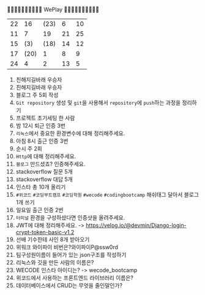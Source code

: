 👏🏻👏🏻👏🏻👏🏻👏🏻 WePlay 👏🏻👏🏻👏🏻👏🏻👏🏻

<table>
<tbody>
<tr>
    <td>22</td>
    <td>16</td>
    <td>(23)</td>
    <td>6</td>
    <td>10</td>
</tr>
<tr>
    <td>11</td>
    <td>7</td>
    <td>19</td>
    <td>21</td>
    <td>25</td>
</tr>
<tr>
    <td>15</td>
    <td>(3)</td>
    <td>(18)</td>
    <td>14</td>
    <td>12</td>
</tr>
<tr>
    <td>17</td>
    <td>(20)</td>
    <td>1</td>
    <td>8</td>
    <td>9</td>
</tr>
<tr>
    <td>24</td>
    <td>4</td>
    <td>2</td>
    <td>13</td>
    <td>5</td>
</tr>
</tbody>
</table>

1. 친해지길바래 우승자
2. 친해지길바래 우승자
3. 블로그 주 5회 작성
4. `Git repository` 생성 및 `git`을 사용해서 `repository`에 `push`하는 과정을 정리하기
5. 프로젝트 초기세팅 한 사람
6. 밤 12시 퇴근 인증 3번
7. `리눅스`에서 중요한 환경변수에 대해 정리해주세요.
8. 아침 8시 출근 인증 3번
9. 순시 주 2회
10. `Http`에 대해 정리해주세요.
11. `블로그` 만드셨죠? 인증해주세요.
12. stackoverflow 질문 5개
13. stackoverflow 대답 5개
14. 인스타 총 10개 올리기
15. `#위코드` `#코딩부트캠프` `#코딩학원` `#wecode` `#codingbootcamp` 해쉬태그 달아서 블로그 1개 쓰기
16. 일요일 출근 인증 2번
17. `터미널` 환경을 구성하셨다면 인증샷을 올려주세요.
18. JWT에 대해 정리해주세요. -> https://velog.io/@devmin/Django-login-crypt-token-basic-v1.2
19. 선배 기수한테 사인 8개 받아오기
20. 위워크 와이파이 비번은?와이파이P@ssw0rd
21. 팀구성원이름이 들어가 있는 json구조를 작성하기
22. 리눅스와 깃을 만든 사람의 이름은?
23. WECODE 인스타 아이디는? -> wecode_bootcamp
24. 위코드에서 사용하는 프론트엔드 라이브러리 이름은?
25. 데이터베이스에서 CRUD는 무엇을 줄인말인가?
